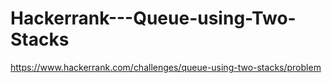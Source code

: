 # Hackerrank---Queue-using-Two-Stacks

https://www.hackerrank.com/challenges/queue-using-two-stacks/problem
